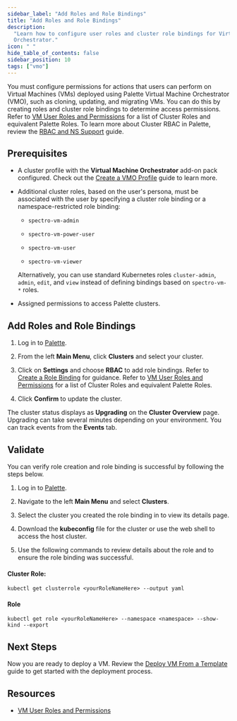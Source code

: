 ```yaml
---
sidebar_label: "Add Roles and Role Bindings"
title: "Add Roles and Role Bindings"
description:
  "Learn how to configure user roles and cluster role bindings for Virtual Machines managed by Palette Virtual Machine
  Orchestrator."
icon: " "
hide_table_of_contents: false
sidebar_position: 10
tags: ["vmo"]
---
```


You must configure permissions for actions that users can perform on Virtual Machines (VMs) deployed using Palette
Virtual Machine Orchestrator (VMO), such as cloning, updating, and migrating VMs. You can do this by creating roles and
cluster role bindings to determine access permissions. Refer to
[VM User Roles and Permissions](../vm-roles-permissions.md) for a list of Cluster Roles and equivalent Palette Roles. To
learn more about Cluster RBAC in Palette, review the
[RBAC and NS Support](../../clusters/cluster-management/cluster-rbac.md) guide.

## Prerequisites

- A cluster profile with the **Virtual Machine Orchestrator** add-on pack configured. Check out the
  [Create a VMO Profile](../vm-packs-profiles/create-vmo-profile.md) guide to learn more.

- Additional cluster roles, based on the user's persona, must be associated with the user by specifying a cluster role
  binding or a namespace-restricted role binding:

  - `spectro-vm-admin`

  - `spectro-vm-power-user`

  - `spectro-vm-user`

  - `spectro-vm-viewer`

  Alternatively, you can use standard Kubernetes roles `cluster-admin`, `admin`, `edit`, and `view` instead of defining
  bindings based on `spectro-vm-*` roles.

- Assigned permissions to access Palette clusters.

## Add Roles and Role Bindings

1. Log in to [Palette](https://console.spectrocloud.com).

2. From the left **Main Menu**, click **Clusters** and select your cluster.

3. Click on **Settings** and choose **RBAC** to add role bindings. Refer to
   [Create a Role Binding](../../clusters/cluster-management/cluster-rbac.md#create-role-bindings) for guidance. Refer
   to [VM User Roles and Permissions](../vm-roles-permissions.md) for a list of Cluster Roles and equivalent Palette
   Roles.

4. Click **Confirm** to update the cluster.

The cluster status displays as **Upgrading** on the **Cluster Overview** page. Upgrading can take several minutes
depending on your environment. You can track events from the **Events** tab.

## Validate

You can verify role creation and role binding is successful by following the steps below.

1. Log in to [Palette](https://console.spectrocloud.com).

2. Navigate to the left **Main Menu** and select **Clusters**.

3. Select the cluster you created the role binding in to view its details page.

4. Download the **kubeconfig** file for the cluster or use the web shell to access the host cluster.

5. Use the following commands to review details about the role and to ensure the role binding was successful.

#### Cluster Role:

```shell
kubectl get clusterrole <yourRoleNameHere> --output yaml
```

#### Role

```shell
kubectl get role <yourRoleNameHere> --namespace <namespace> --show-kind --export
```

## Next Steps

Now you are ready to deploy a VM. Review the
[Deploy VM From a Template](../create-manage-vm/standard-vm-operations/deploy-vm-from-template.md) guide to get started
with the deployment process.

## Resources

- [VM User Roles and Permissions](../vm-roles-permissions.md)
